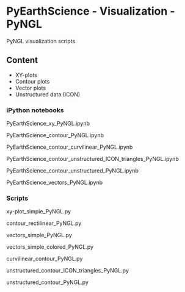# PyEarthScience - Visualization - PyNGL
PyNGL visualization scripts

## Content
- XY-plots
- Contour plots
- Vector plots
- Unstructured data (ICON)

### iPython notebooks
PyEarthScience_xy_PyNGL.ipynb

PyEarthScience_contour_PyNGL.ipynb

PyEarthScience_contour_curvilinear_PyNGL.ipynb

PyEarthScience_contour_unstructured_ICON_triangles_PyNGL.ipynb

PyEarthScience_contour_unstructured_PyNGL.ipynb

PyEarthScience_vectors_PyNGL.ipynb

### Scripts
xy-plot_simple_PyNGL.py

contour_rectilinear_PyNGL.py

vectors_simple_PyNGL.py

vectors_simple_colored_PyNGL.py


curvilinear_contour_PyNGL.py

unstructured_contour_ICON_triangles_PyNGL.py

unstructured_contour_PyNGL.py
